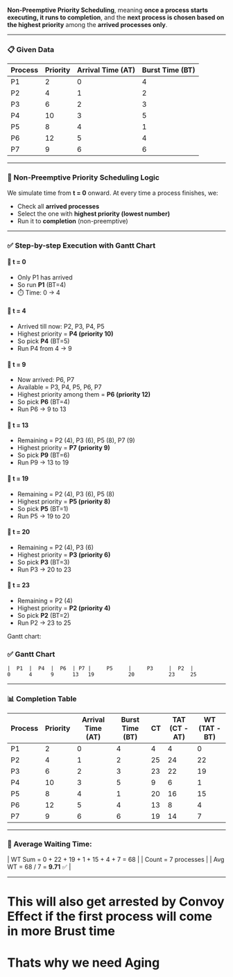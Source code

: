 **Non-Preemptive Priority Scheduling**, meaning **once a process starts executing, it runs to completion**, and the **next process is chosen based on the highest priority** among the **arrived processes only**.

---

### 📋 Given Data

| Process | Priority | Arrival Time (AT) | Burst Time (BT) |
| ------- | -------- | ----------------- | --------------- |
| P1      | 2        | 0                 | 4               |
| P2      | 4        | 1                 | 2               |
| P3      | 6        | 2                 | 3               |
| P4      | 10       | 3                 | 5               |
| P5      | 8        | 4                 | 1               |
| P6      | 12       | 5                 | 4               |
| P7      | 9        | 6                 | 6               |


---

### 🧠 Non-Preemptive Priority Scheduling Logic

We simulate time from **t = 0** onward. At every time a process finishes, we:

* Check all **arrived processes**
* Select the one with **highest priority (lowest number)**
* Run it to **completion** (non-preemptive)

---

### ✅ Step-by-step Execution with Gantt Chart

#### 🔹 t = 0

* Only P1 has arrived
* So run **P1** (BT=4)
* ⏱️ Time: 0 → 4

#### 🔹 t = 4

* Arrived till now: P2, P3, P4, P5
* Highest priority = **P4 (priority 10)**
* So pick **P4** (BT=5)
* Run P4 from 4 → 9

#### 🔹 t = 9

* Now arrived: P6, P7
* Available = P3, P4, P5, P6, P7
* Highest priority among them = **P6 (priority 12)**
* So pick **P6** (BT=4)
* Run P6 → 9 to 13

#### 🔹 t = 13

* Remaining = P2 (4), P3 (6), P5 (8), P7 (9)
* Highest priority = **P7 (priority 9)**
* So pick **P9** (BT=6)
* Run P9 → 13 to 19

#### 🔹 t = 19

* Remaining = P2 (4), P3 (6), P5 (8)
* Highest priority = **P5 (priority 8)**
* So pick **P5** (BT=1)
* Run P5 → 19 to 20

#### 🔹 t = 20

* Remaining = P2 (4), P3 (6)
* Highest priority = **P3 (priority 6)**
* So pick **P3** (BT=3)
* Run P3 → 20 to 23

#### 🔹 t = 23

* Remaining = P2 (4)
* Highest priority = **P2 (priority 4)**
* So pick **P2** (BT=2)
* Run P2 → 23 to 25


Gantt chart:

### ✅ Gantt Chart

```
|  P1  |  P4  |  P6  | P7 |     P5     |     P3     |  P2  |
0      4      9      13   19           20           23     25
```


---

### 📊 Completion Table



| Process | Priority | Arrival Time (AT) | Burst Time (BT) | CT | TAT (CT - AT) | WT (TAT - BT) |
| ------- | -------- | ----------------- | --------------- | -- | ------------- | ------------- |
| P1      | 2        | 0                 | 4               | 4  | 4             | 0             |
| P2      | 4        | 1                 | 2               | 25 | 24            | 22            |
| P3      | 6        | 2                 | 3               | 23 | 22            | 19            |
| P4      | 10       | 3                 | 5               | 9  | 6             | 1             |
| P5      | 8        | 4                 | 1               | 20 | 16            | 15            |
| P6      | 12       | 5                 | 4               | 13 | 8             | 4             |
| P7      | 9        | 6                 | 6               | 19 | 14            | 7             |

---

### 🧮 Average Waiting Time:


\| WT Sum = 0 + 22 + 19 + 1 + 15 + 4 + 7 = 68 |
\| Count = 7 processes |
\| Avg WT = 68 / 7 = **9.71** ✅ |

---

# This will also get arrested by Convoy Effect if the first process will come in more Brust time
# Thats why we need Aging